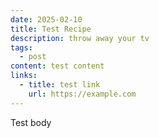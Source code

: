 ```yaml
---
date: 2025-02-10
title: Test Recipe
description: throw away your tv
tags:
  - post
content: test content
links:
  - title: test link
    url: https://example.com
---
```

Test body
